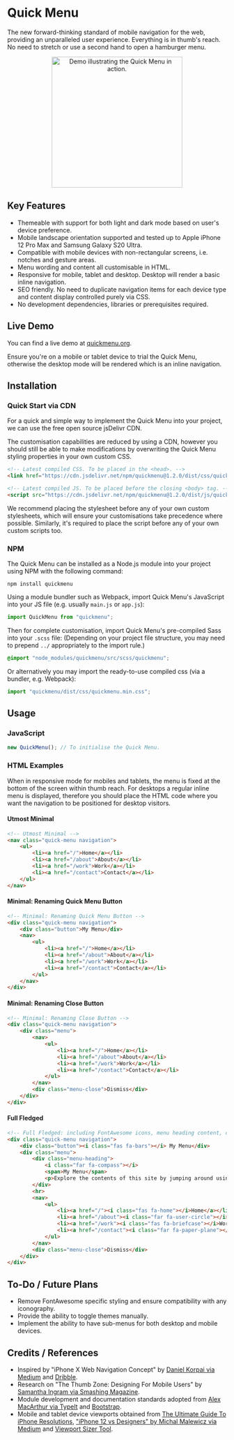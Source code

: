 # Quick Menu
The new forward-thinking standard of mobile navigation for the web, providing an unparalleled user experience. Everything is in thumb's reach. No need to stretch or use a second hand to open a hamburger menu.

<p align="center">
    <img src="readme-demo.gif" alt="Demo illustrating the Quick Menu in action." width="300px" height="auto">
</p>

## Key Features
* Themeable with support for both light and dark mode based on user's device preference.
* Mobile landscape orientation supported and tested up to Apple iPhone 12 Pro Max and Samsung Galaxy S20 Ultra.
* Compatible with mobile devices with non-rectangular screens, i.e. notches and gesture areas.
* Menu wording and content all customisable in HTML.
* Responsive for mobile, tablet and desktop. Desktop will render a basic inline navigation.
* SEO friendly. No need to duplicate navigation items for each device type and content display controlled purely via CSS.
* No development dependencies, libraries or prerequisites required.

## Live Demo
You can find a live demo at <a href="https://quickmenu.org">quickmenu.org</a>.

Ensure you're on a mobile or tablet device to trial the Quick Menu, otherwise the desktop mode will be rendered which is an inline navigation.

## Installation
### Quick Start via CDN
For a quick and simple way to implement the Quick Menu into your project, we can use the free open source jsDelivr CDN.

The customisation capabilities are reduced by using a CDN, however you should still be able to make modifications by overwriting the Quick Menu styling properties in your own custom CSS.

```html
<!-- Latest compiled CSS. To be placed in the <head>. -->
<link href="https://cdn.jsdelivr.net/npm/quickmenu@1.2.0/dist/css/quickmenu.min.css" rel="stylesheet" integrity="sha384-1Alh/TQ242wwdeRkNYXqDxDUEHD+BPtfrrmEdEypmRxRBnPFNWN6+iQMNfdXybWr" crossorigin="anonymous">

<!-- Latest compiled JS. To be placed before the closing <body> tag. -->
<script src="https://cdn.jsdelivr.net/npm/quickmenu@1.2.0/dist/js/quickmenu.min.js" integrity="sha384-J+7UVhxvYUPTb1N2qLj0dvniUcy8M1Ssxsic1xFI31naqNI4KlXP+r4D5eLVxhgg" crossorigin="anonymous"></script>
```

We recommend placing the stylesheet before any of your own custom stylesheets, which will ensure your customisations take precedence where possible. Similarly, it's required to place the script before any of your own custom scripts too.

### NPM
The Quick Menu can be installed as a Node.js module into your project using NPM with the following command:

    npm install quickmenu

Using a module bundler such as Webpack, import Quick Menu's JavaScript into your JS file (e.g. usually `main.js` or `app.js`):

```javascript
import QuickMenu from "quickmenu";
```

Then for complete customisation, import Quick Menu's pre-compiled Sass into your `.scss` file: (Depending on your project file structure, you may need to prepend `../` appropriately to the import rule.)

```scss
@import "node_modules/quickmenu/src/scss/quickmenu";
```

Or alternatively you may import the ready-to-use compiled css (via a bundler, e.g. Webpack):

```javascript
import "quickmenu/dist/css/quickmenu.min.css";
```

## Usage
### JavaScript
```javascript
new QuickMenu(); // To initialise the Quick Menu.
```

### HTML Examples
When in responsive mode for mobiles and tablets, the menu is fixed at the bottom of the screen within thumb reach. For desktops a regular inline menu is displayed, therefore you should place the HTML code where you want the navigation to be positioned for desktop visitors.

#### Utmost Minimal
```html
<!-- Utmost Minimal -->
<nav class="quick-menu navigation">
    <ul>
        <li><a href="/">Home</a></li>
        <li><a href="/about">About</a></li>
        <li><a href="/work">Work</a></li>
        <li><a href="/contact">Contact</a></li>
    </ul>
</nav>
```

#### Minimal: Renaming Quick Menu Button
```html
<!-- Minimal: Renaming Quick Menu Button -->
<div class="quick-menu navigation">
    <div class="button">My Menu</div>
    <nav>
        <ul>
            <li><a href="/">Home</a></li>
            <li><a href="/about">About</a></li>
            <li><a href="/work">Work</a></li>
            <li><a href="/contact">Contact</a></li>
        </ul>
    </nav>
</div>
```

#### Minimal: Renaming Close Button
```html
<!-- Minimal: Renaming Close Button -->
<div class="quick-menu navigation">
    <div class="menu">
        <nav>
            <ul>
                <li><a href="/">Home</a></li>
                <li><a href="/about">About</a></li>
                <li><a href="/work">Work</a></li>
                <li><a href="/contact">Contact</a></li>
            </ul>
        </nav>
        <div class="menu-close">Dismiss</div>
    </div>
</div>
```

#### Full Fledged
```html
<!-- Full Fledged: including FontAwesome icons, menu heading content, customised wording on open and close buttons. -->
<div class="quick-menu navigation">
    <div class="button"><i class="fas fa-bars"></i> My Menu</div>
    <div class="menu">
        <div class="menu-heading">
            <i class="far fa-compass"></i>
            <span>My Menu</span>
            <p>Explore the contents of this site by jumping around using the following handy menu.</p>
        </div>
        <hr>
        <nav>
            <ul>
                <li><a href="/"><i class="fas fa-home"></i>Home</a></li>
                <li><a href="/about"><i class="far fa-user-circle"></i>About</a></li>
                <li><a href="/work"><i class="fas fa-briefcase"></i>Work</a></li>
                <li><a href="/contact"><i class="far fa-paper-plane"></i>Contact</a></li>
            </ul>
        </nav>
        <div class="menu-close">Dismiss</div>
    </div>
</div>
```

## To-Do / Future Plans
* Remove FontAwesome specific styling and ensure compatibility with any iconography.
* Provide the ability to toggle themes manually.
* Implement the ability to have sub-menus for both desktop and mobile devices.

## Credits / References
* Inspired by "iPhone X Web Navigation Concept" by [Daniel Korpai via Medium](https://medium.muz.li/iphone-x-web-navigation-concept-c06efc0e0c50) and [Dribble](https://dribbble.com/shots/3851367-iPhone-X-Web-Navigation-Idea).
* Research on "The Thumb Zone: Designing For Mobile Users" by [Samantha Ingram via Smashing Magazine](https://www.smashingmagazine.com/2016/09/the-thumb-zone-designing-for-mobile-users/).
* Module development and documentation standards adopted from [Alex MacArthur via TypeIt](https://github.com/alexmacarthur/typeit) and [Bootstrap](https://github.com/twbs/bootstrap).
* Mobile and tablet device viewports obtained from [The Ultimate Guide To iPhone Resolutions](https://www.paintcodeapp.com/news/ultimate-guide-to-iphone-resolutions), ["iPhone 12 vs Designers" by Michal Malewicz via Medium](https://uxdesign.cc/iphone-12-vs-designers-ca8bac776dad) and [Viewport Sizer Tool](https://viewportsizer.com/devices/).
